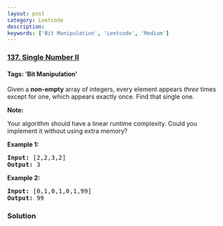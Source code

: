 ```yaml
---
layout: post
category: Leetcode
description: 
keywords: ['Bit Manipulation', 'Leetcode', 'Medium']
---
```

### [137. Single Number II](https://leetcode.com/problems/single-number-ii)

#### Tags: 'Bit Manipulation'

<div class="content__u3I1 question-content__JfgR"><div><p>Given a <strong>non-empty</strong> array of integers, every element appears <em>three</em> times except for one, which appears exactly once. Find that single one.</p>
<p><strong>Note:</strong></p>
<p>Your algorithm should have a linear runtime complexity. Could you implement it without using extra memory?</p>
<p><strong>Example 1:</strong></p>
<pre><strong>Input:</strong> [2,2,3,2]
<strong>Output:</strong> 3
</pre>
<p><strong>Example 2:</strong></p>
<pre><strong>Input:</strong> [0,1,0,1,0,1,99]
<strong>Output:</strong> 99</pre>
</div></div>

### Solution
